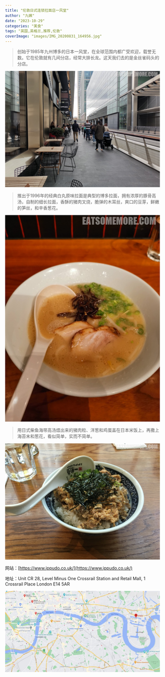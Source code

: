 ```yaml
---
title: "伦敦日式连锁拉面店一风堂"
author: "九姨"
date: "2023-10-29"
categories: "美食"
tags: "英国,英格兰,推荐,伦敦"
coverImage: "images/IMG_20200831_164956.jpg"
---
```


>创始于1985年九州博多的日本一风堂，在全球范围内都广受欢迎，载誉无数。它在伦敦就有几间分店，经常大排长龙。这天我们去的是金丝雀码头的分店。

![Ippudo](images/IMG_20200831_172428.jpg)

>推出于1996年的经典白丸原味拉面是典型的博多拉面，拥有浓厚的豚骨高汤，自制的细长拉面，香酥的猪肉叉烧，脆弹的木耳丝，爽口的豆芽，鲜嫩的笋丝，和辛香葱花。

![Ippudo](images/IMG_20200831_164956.jpg)

>用日式柴鱼海带高汤煨出来的猪肉粒、洋葱和鸡蛋盖在日本米饭上，再撒上海苔末和葱花，看似简单，实而不简单。

![Ippudo](images/IMG_20170715_161049.jpg)


网站：[https://www.ippudo.co.uk/](https://www.ippudo.co.uk/)

地址：Unit CR 28, Level Minus One Crossrail Station and Retail Mall,
1 Crossrail Place London E14 5AR

![Ippudo](images/ippudo.jpg)
